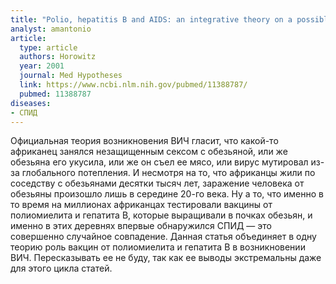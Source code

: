 ```yaml
---
title: "Polio, hepatitis B and AIDS: an integrative theory on a possible vaccine induced pandemic"
analyst: amantonio
article:
  type: article
  authors: Horowitz
  year: 2001
  journal: Med Hypotheses
  link: https://www.ncbi.nlm.nih.gov/pubmed/11388787/
  pubmed: 11388787
diseases:
- СПИД
---
```


Официальная теория возникновения ВИЧ гласит, что какой-то африканец занялся незащищенным сексом с обезьяной, или же обезьяна его укусила, или же он съел ее мясо, или вирус мутировал из-за глобального потепления. И несмотря на то, что африканцы жили по соседству с обезьянами десятки тысяч лет, заражение человека от обезьяны произошло лишь в середине 20-го века. Ну а то, что именно в то время на миллионах африканцах тестировали вакцины от полиомиелита и гепатита В, которые выращивали в почках обезьян, и именно в этих деревнях впервые обнаружился СПИД — это совершенно случайное совпадение.
Данная статья объединяет в одну теорию роль вакцин от полиомиелита и гепатита В в возникновении ВИЧ. Пересказывать ее не буду, так как ее выводы экстремальны даже для этого цикла статей.
